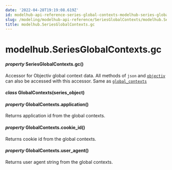 ```yaml
---
date: '2022-04-28T19:19:08.619Z'
id: modelhub-api-reference-series-global-contexts-modelhub-series-global-contexts-gc
slug: /modeling/modelhub-api-reference/SeriesGlobalContexts/modelhub.SeriesGlobalContexts.gc/
title: modelhub.SeriesGlobalContexts.gc
---
```


# modelhub.SeriesGlobalContexts.gc


#### _property_ SeriesGlobalContexts.gc()
Accessor for Objectiv global context data. All methods of `json` and [`objectiv`](/docs/modeling/modelhub-api-reference/SeriesGlobalContexts/modelhub.SeriesGlobalContexts.objectiv/#modelhub.SeriesGlobalContexts.objectiv) can
also be accessed with this accessor. Same as [`global_contexts`](/docs/modeling/modelhub-api-reference/SeriesGlobalContexts/modelhub.SeriesGlobalContexts.global-contexts/#modelhub.SeriesGlobalContexts.global-contexts)


#### _class_ GlobalContexts(series_object)
<!-- !! processed by numpydoc !! -->

#### _property_ GlobalContexts.application()
Returns application id from the global contexts.

<!-- !! processed by numpydoc !! -->

#### _property_ GlobalContexts.cookie_id()
Returns cookie id from the global contexts.

<!-- !! processed by numpydoc !! -->

#### _property_ GlobalContexts.user_agent()
Returns user agent string from the global contexts.

<!-- !! processed by numpydoc !! -->
<!-- !! processed by numpydoc !! -->
